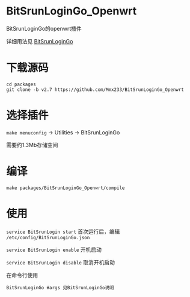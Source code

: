 # BitSrunLoginGo_Openwrt
BitSrunLoginGo的openwrt插件

详细用法见 [BitSrunLoginGo](https://github.com/Mmx233/BitSrunLoginGo)

# 下载源码
```shell
cd packages
git clone -b v2.7 https://github.com/Mmx233/BitSrunLoginGo_Openwrt
```

# 选择插件
`make menuconfig` -> Utilities -> BitSrunLoginGo

需要约1.3Mb存储空间

# 编译
```shell
make packages/BitSrunLoginGo_Openwrt/compile
```

# 使用
`service BitSrunLogin start` 首次运行后，编辑 `/etc/config/BitSrunLoginGo.json`

`service BitSrunLogin enable` 开机启动

`service BitSrunLogin disable` 取消开机启动

在命令行使用

```shell
BitSrunLoginGo #args 见BitSrunLoginGo说明
```